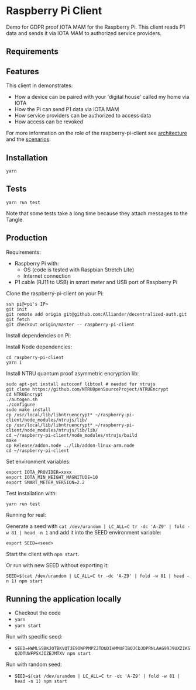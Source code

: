 # Raspberry Pi Client

Demo for GDPR proof IOTA MAM for the Raspberry Pi. This client reads P1 data and sends it via IOTA MAM to authorized service providers.

## Requirements

## Features

This client in demonstrates:
- How a device can be paired with your 'digital house' called my home via IOTA
- How the Pi can send P1 data via IOTA MAM
- How service providers can be authorized to access data
- How access can be revoked

For more information on the role of the raspberry-pi-client see [architecture](../docs/architecture) and the [scenarios](../docs/scenarios).

## Installation

```
yarn
```

## Tests

```
yarn run test
```

Note that some tests take a long time because they attach messages to the Tangle.

## Production

Requirements:
- Raspberry Pi with:
  - OS (code is tested with Raspbian Stretch Lite)
  - Internet connection
- P1 cable (RJ11 to USB) in smart meter and USB port of Raspberry Pi

Clone the raspberry-pi-client on your Pi:

```
ssh pi@<pi's IP>
git init
git remote add origin git@github.com:Alliander/decentralized-auth.git
git fetch
git checkout origin/master -- raspberry-pi-client
```

Install dependencies on Pi:

Install Node dependencies:

```
cd raspberry-pi-client
yarn i
```

Install NTRU quantum proof asymmetric encryption lib:
```
sudo apt-get install autoconf libtool # needed for ntrujs
git clone https://github.com/NTRUOpenSourceProject/NTRUEncrypt
cd NTRUEncrypt
./autogen.sh
./configure
sudo make install
cp /usr/local/lib/libntruencrypt* ~/raspberry-pi-client/node_modules/ntrujs/lib/
cp /usr/local/lib/libntruencrypt* ~/raspberry-pi-client/node_modules/ntrujs/lib/lib/
cd ~/raspberry-pi-client/node_modules/ntrujs/build
make
cp Release/addon.node ../lib/addon-linux-arm.node
cd ~/raspberry-pi-client
```

Set environment variables:

```
export IOTA_PROVIDER=xxxx
export IOTA_MIN_WEIGHT_MAGNITUDE=10
export SMART_METER_VERSION=2.2
```

Test installation with:

```
yarn run test
```

Running for real:

Generate a seed with `cat /dev/urandom | LC_ALL=C tr -dc 'A-Z9' | fold -w 81 | head -n 1` and add it into the SEED environment variable:

```
export SEED=<seed>
```

Start the client with `npm start`.

Or run with new SEED without exporting it:

```
SEED=$(cat /dev/urandom | LC_ALL=C tr -dc 'A-Z9' | fold -w 81 | head -n 1) npm start
```

## Running the application locally

- Checkout the code
- `yarn`
- `yarn start`

Run with specific seed:

- `SEED=HWMLSSBKJOTBKVQTJE9OWPPMPZJTDUDIHMMUFIBQJCDJDPRNLAAG99J9UXZIKSQJDTUWFPSXJIZEJMTXV npm start`

Run with random seed:

- `SEED=$(cat /dev/urandom | LC_ALL=C tr -dc 'A-Z9' | fold -w 81 | head -n 1) npm start`
